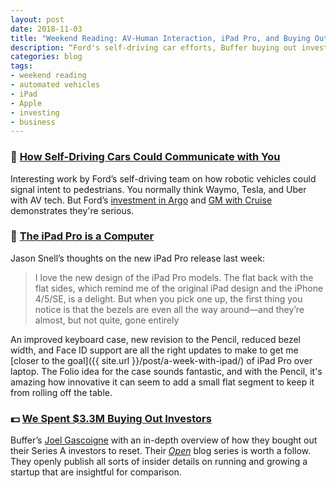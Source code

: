 ```yaml
---
layout: post
date: 2018-11-03
title: "Weekend Reading: AV-Human Interaction, iPad Pro, and Buying Out Investors"
description: “Ford's self-driving car efforts, Buffer buying out investors, and thoughts on the new iPad Pro.”
categories: blog
tags:
- weekend reading
- automated vehicles
- iPad
- Apple
- investing
- business
---
```


### 🚙 [How Self-Driving Cars Could Communicate with You](https://medium.com/self-driven/how-self-driving-cars-could-communicate-with-you-in-the-future-e814d276937f "How Self-Driving Cars Could Communicate with You")

Interesting work by Ford’s self-driving team on how robotic vehicles could signal intent to pedestrians. You normally think Waymo, Tesla, and Uber with AV tech. But Ford’s [investment in Argo](https://www.theverge.com/2017/8/16/16155254/argo-ai-ford-self-driving-car-autonomous "Ford + Argo") and [GM with Cruise](https://techcrunch.com/2018/05/31/gms-cruise-gets-2-25b-from-softbanks-vision-fund-1-1b-from-gm/ "Cruise Automation") demonstrates they're serious.

### 📲 [The iPad Pro is a Computer](https://sixcolors.com/post/2018/10/brooklyn-event-impressions-the-ipad-pro-is-a-computer/ "iPad Pro Event")

Jason Snell’s thoughts on the new iPad Pro release last week:

> I love the new design of the iPad Pro models. The flat back with the flat sides, which remind me of the original iPad design and the iPhone 4/5/SE, is a delight. But when you pick one up, the first thing you notice is that the bezels are even all the way around—and they’re almost, but not quite, gone entirely

An improved keyboard case, new revision to the Pencil, reduced bezel width, and Face ID support are all the right updates to make to get me [closer to the goal]({{ site.url }}/post/a-week-with-ipad/) of iPad Pro over laptop. The Folio idea for the case sounds fantastic, and with the Pencil, it's amazing how innovative it can seem to add a small flat segment to keep it from rolling off the table.

### 💵 [We Spent $3.3M Buying Out Investors](https://open.buffer.com/buying-out-investors/ "Buffer Buying Out Investors")

Buffer’s [Joel Gascoigne](https://twitter.com/joelgascoigne "Joel Gascoigne") with an in-depth overview of how they bought out their Series A investors to reset. Their _[Open](https://open.buffer.com/ "Buffer Open")_ blog series is worth a follow. They openly publish all sorts of insider details on running and growing a startup that are insightful for comparison.